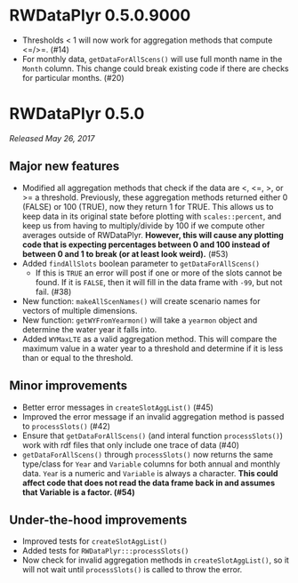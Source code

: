 # RWDataPlyr 0.5.0.9000

* Thresholds < 1 will now work for aggregation methods that compute <=/>=. (#14)
* For monthly data, `getDataForAllScens()` will use full month name in the `Month` column. This change could break existing code if there are checks for particular months. (#20)

# RWDataPlyr 0.5.0

*Released May 26, 2017*

## Major new features

* Modified all aggregation methods that check if the data are <, <=, >, or >= a threshold. Previously, these aggregation methods returned either 0 (FALSE) or 100 (TRUE), now they return 1 for TRUE. This allows us to keep data in its original state before plotting with  `scales::percent`, and keep us from having to multiply/divide by 100 if we compute other averages outside of RWDataPlyr. **However, this will cause any plotting code that is expecting percentages between 0 and 100 instead of between 0 and 1 to break (or at least look weird).** (#53)
* Added `findAllSlots` boolean parameter to `getDataForAllScens()`
    * If this is `TRUE` an error will post if one or more of the slots cannot be found. If it is `FALSE`, then it will fill in the data frame with `-99`, but not fail. (#38)
* New function: `makeAllScenNames()` will create scenario names for vectors of multiple dimensions.
* New function: `getWYFromYearmon()` will take a `yearmon` object and determine the water year it falls into.
* Added `WYMaxLTE` as a valid aggregation method. This will compare the maximum value in a water year to a threshold and determine if it is less than or equal to the threshold.

## Minor improvements

* Better error messages in `createSlotAggList()` (#45)
* Improved the error message if an invalid aggregation method is passed to `processSlots()` (#42)
* Ensure that `getDataForAllScens()` (and interal function `processSlots()`) work with rdf files that only include one trace of data (#40)
* `getDataForAllScens()` through `processSlots()` now returns the same type/class for `Year` and `Variable` columns for both annual and monthly data. `Yea`r is a numeric and `Variable` is always a character. **This could affect code that does not read the data frame back in and assumes that Variable is a factor. (#54)**

## Under-the-hood improvements

* Improved tests for `createSlotAggList()`
* Added tests for `RWDataPlyr:::processSlots()`
* Now check for invalid aggregation methods in `createSlotAggList()`, so it will not wait until `processSlots()` is called to throw the error. 
